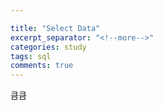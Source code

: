 ```yaml
---

title: "Select Data"
excerpt_separator: "<!--more-->"
categories: study
tags: sql
comments: true
---
```


큼큼
